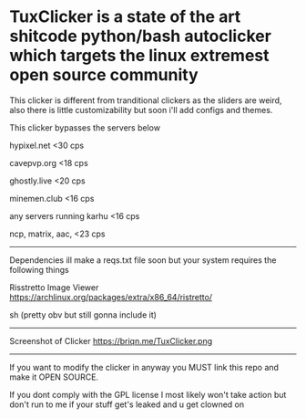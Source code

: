 # TuxClicker is a state of the art shitcode python/bash autoclicker which targets the linux extremest open source community

This clicker is different from tranditional clickers as the sliders are weird, also there is little customizability but soon i'll add configs and themes.

This clicker bypasses the servers below

hypixel.net  <30 cps

cavepvp.org  <18 cps

ghostly.live <20 cps

minemen.club <16 cps

any servers running karhu <16 cps

ncp, matrix, aac, <23 cps
______________________________
Dependencies
ill make a reqs.txt file soon but your system requires the following things

Risstretto Image Viewer  https://archlinux.org/packages/extra/x86_64/ristretto/

sh (pretty obv but still gonna include it)
________________________________
Screenshot of Clicker
https://briqn.me/TuxClicker.png

_________________________________
If you want to modify the clicker in anyway you MUST link this repo and make it OPEN SOURCE.

If you dont comply with the GPL license I most likely won't take action but don't run to me if your stuff get's leaked and u get clowned on
